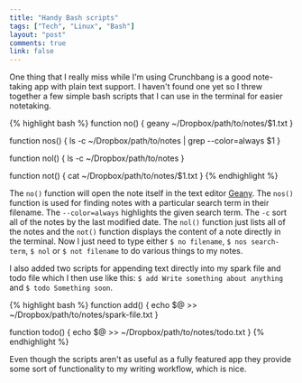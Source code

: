 ```yaml
---
title: "Handy Bash scripts"
tags: ["Tech", "Linux", "Bash"]
layout: "post"
comments: true
link: false
---
```


One thing that I really miss while I'm using Crunchbang is a good note-taking app with plain text support. I haven't found one yet so I threw together a few simple bash scripts that I can use in the terminal for easier notetaking.

{% highlight bash %}
function no() {
  geany ~/Dropbox/path/to/notes/$1.txt
}

function nos() {
  ls -c ~/Dropbox/path/to/notes | grep --color=always $1
}

function nol() {
  ls -c ~/Dropbox/path/to/notes
}

function not() {
  cat ~/Dropbox/path/to/notes/$1.txt
}
{% endhighlight %}

The `no()` function will open the note itself in the text editor [Geany](http://www.geany.org/). The `nos()` function is used for finding notes with a particular search term in their filename. The `--color=always` highlights the given search term. The `-c` sort all of the notes by the last modified date. The `nol()` function just lists all of the notes and the `not()` function displays the content of a note directly in the terminal. Now I just need to type either `$ no filename`, `$ nos search-term`, `$ nol` or `$ not filename` to do various things to my notes.

I also added two scripts for appending text directly into my spark file and todo file which I then use like this: `$ add Write something about anything` and `$ todo Something soon`.

{% highlight bash %}
function add() {
  echo $@ >> ~/Dropbox/path/to/notes/spark-file.txt
}

function todo() {
  echo $@ >> ~/Dropbox/path/to/notes/todo.txt
}
{% endhighlight %}

Even though the scripts aren't as useful as a fully featured app they provide some sort of functionality to my writing workflow, which is nice.
